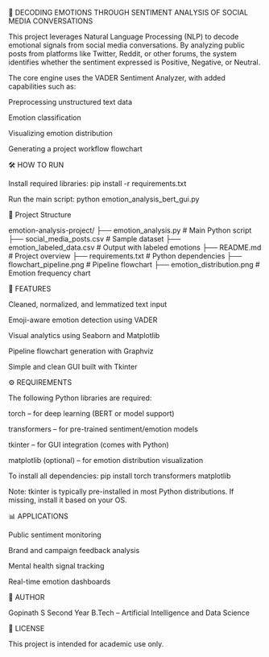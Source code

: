 🚀 DECODING EMOTIONS THROUGH SENTIMENT ANALYSIS OF SOCIAL MEDIA CONVERSATIONS

This project leverages Natural Language Processing (NLP) to decode emotional signals from social media conversations. By analyzing public posts from platforms like Twitter, Reddit, or other forums, the system identifies whether the sentiment expressed is Positive, Negative, or Neutral.

The core engine uses the VADER Sentiment Analyzer, with added capabilities such as:

Preprocessing unstructured text data

Emotion classification

Visualizing emotion distribution

Generating a project workflow flowchart

🛠 HOW TO RUN

Install required libraries: pip install -r requirements.txt

Run the main script: python emotion_analysis_bert_gui.py

📁 Project Structure

emotion-analysis-project/ ├── emotion_analysis.py # Main Python script ├── social_media_posts.csv # Sample dataset ├── emotion_labeled_data.csv # Output with labeled emotions ├── README.md # Project overview ├── requirements.txt # Python dependencies ├── flowchart_pipeline.png # Pipeline flowchart ├── emotion_distribution.png # Emotion frequency chart

📌 FEATURES

Cleaned, normalized, and lemmatized text input

Emoji-aware emotion detection using VADER

Visual analytics using Seaborn and Matplotlib

Pipeline flowchart generation with Graphviz

Simple and clean GUI built with Tkinter

⚙ REQUIREMENTS

The following Python libraries are required:

torch – for deep learning (BERT or model support)

transformers – for pre-trained sentiment/emotion models

tkinter – for GUI integration (comes with Python)

matplotlib (optional) – for emotion distribution visualization

To install all dependencies: pip install torch transformers matplotlib

Note: tkinter is typically pre-installed in most Python distributions. If missing, install it based on your OS.

📊 APPLICATIONS

Public sentiment monitoring

Brand and campaign feedback analysis

Mental health signal tracking

Real-time emotion dashboards

👤 AUTHOR

Gopinath S Second Year B.Tech – Artificial Intelligence and Data Science

📄 LICENSE

This project is intended for academic use only.
